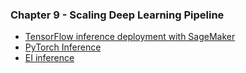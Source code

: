 ### Chapter 9 - Scaling Deep Learning Pipeline

- [TensorFlow inference deployment with SageMaker](./sagemaker/tf-with-sagemaker.ipynb)
- [PyTorch Inference](./sagemaker/pytorch-inference.ipynb)
- [EI inference](./sagemaker/ei.ipynb)
